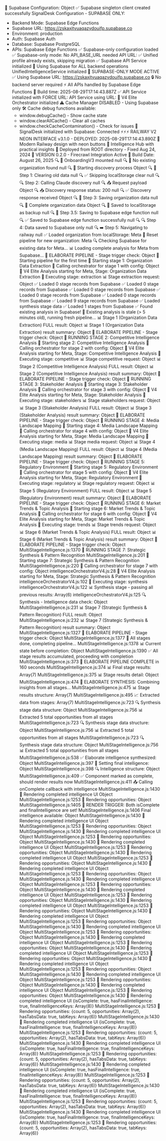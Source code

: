 🔧 Supabase Configuration: Object
✅ Supabase singleton client created successfully
SignalDesk Configuration - SUPABASE ONLY:

- Backend Mode: Supabase Edge Functions
- Supabase URL: https://zskaxjtyuaqazydouifp.supabase.co
- Environment: production
- Auth: Supabase Auth
- Database: Supabase PostgreSQL
- APIs: Supabase Edge Functions
  ✅ Supabase-only configuration loaded
  ✅ Supabase-only mode: No API_BASE_URL needed
  API URL:
  ✅ Unified profile already exists, skipping migration
  ✅ Supabase API Service initialized
  🚀 Using Supabase for ALL backend operations
  UnifiedIntelligenceService initialized
  🚀 SUPABASE-ONLY MODE ACTIVE
  ✅ Using Supabase URL: https://zskaxjtyuaqazydouifp.supabase.co
  🔒 No backend server required
  ⚡ All APIs handled by Supabase Edge Functions
  📅 Build time: 2025-08-29T17:14:43.887Z
  ✅ API Service initialized with FORCE URL:
  API Service using URL:
  🎯 V4 Elite Orchestrator initialized
  ⚠️ Cache Manager DISABLED - Using Supabase only
  🛠️ Cache debug functions available:
  - window.debugCache() - Show cache state
  - window.clearAllCache() - Clear all caches
  - window.checkCacheContamination() - Check for issues
    🚀 SignalDesk initialized with Supabase: Connected
    ⚡⚡⚡ RAILWAY V2 NEON INTERFACE v3.1.0 - DEPLOYED: 2025-08-29T17:14:43.890Z
    🎯 Modern Railway design with neon buttons
    💎 Intelligence Hub with practical insights
    📍 Deployed from ROOT directory - Fixed Aug 24, 2024
    🚀 VERSION 0.2.0 - Firecrawl Integration Active
    📅 Build Date: August 26, 2025
    🔍 🚀 OnboardingV3 mounted null
    🔍 📝 No existing organization found null
    🔍 🚀 Starting discovery process Object
    🔍 🧹 Step 1: Clearing old data null
    🔍 ✅ Skipping localStorage clear null
    🔍 🔍 Step 2: Calling Claude discovery null
    🔍 📤 Request payload Object
    🔍 📥 Discovery response status: 200 null
    🔍 ✅ Discovery response received Object
    🔍 💾 Step 3: Saving organization data null
    🔍 💾 Complete organization data Object
    🔍 💾 Saved to localStorage as backup null
    🔍 💾 Step 3.5: Saving to Supabase edge function null
    🔍 ✅ Saved to Supabase edge function successfully null
    🔍 🔍 Step 4: Data saved to Supabase only null
    🔍 ➡️ Step 5: Navigating to railway null
    ✅ Loaded organization from localStorage: Meta
    🔄 Reset pipeline for new organization: Meta
    🔍 Checking Supabase for existing data for Meta...
    📊 Loading complete analysis for Meta from Supabase...
    🎯 ELABORATE PIPELINE - Stage trigger check: Object
    🚀 Starting pipeline for the first time
    🔄 Starting stage 1: Organization Data Extraction
    📡 Calling orchestrator for stage 1 with config: Object
    🚀 V4 Elite Analysis starting for Meta, Stage: Organization Data Extraction
    🎯 Executing stage: extraction
    📊 Stage extraction request: Object
    ✅ Loaded 0 stage records from Supabase
    ✅ Loaded 0 stage records from Supabase
    ✅ Loaded 0 stage records from Supabase
    ✅ Loaded 0 stage records from Supabase
    ✅ Loaded 0 stage records from Supabase
    ✅ Loaded 9 stage records from Supabase
    ✅ Loaded synthesis stage data
    ✅ Loaded 1 stages from Supabase
    ✅ Found existing analysis in Supabase!
    🔄 Existing analysis is stale (> 5 minutes old), running fresh pipeline...
    📊 Stage 1 (Organization Data Extraction) FULL result: Object
    📊 Stage 1 (Organization Data Extraction) result summary: Object
    🎯 ELABORATE PIPELINE - Stage trigger check: Object
    🚀 RUNNING STAGE 2: Competitive Intelligence Analysis
    🔄 Starting stage 2: Competitive Intelligence Analysis
    📡 Calling orchestrator for stage 2 with config: Object
    🚀 V4 Elite Analysis starting for Meta, Stage: Competitive Intelligence Analysis
    🎯 Executing stage: competitive
    📊 Stage competitive request: Object
    📊 Stage 2 (Competitive Intelligence Analysis) FULL result: Object
    📊 Stage 2 (Competitive Intelligence Analysis) result summary: Object
    🎯 ELABORATE PIPELINE - Stage trigger check: Object
    🚀 RUNNING STAGE 3: Stakeholder Analysis
    🔄 Starting stage 3: Stakeholder Analysis
    📡 Calling orchestrator for stage 3 with config: Object
    🚀 V4 Elite Analysis starting for Meta, Stage: Stakeholder Analysis
    🎯 Executing stage: stakeholders
    📊 Stage stakeholders request: Object
    📊 Stage 3 (Stakeholder Analysis) FULL result: Object
    📊 Stage 3 (Stakeholder Analysis) result summary: Object
    🎯 ELABORATE PIPELINE - Stage trigger check: Object
    🚀 RUNNING STAGE 4: Media Landscape Mapping
    🔄 Starting stage 4: Media Landscape Mapping
    📡 Calling orchestrator for stage 4 with config: Object
    🚀 V4 Elite Analysis starting for Meta, Stage: Media Landscape Mapping
    🎯 Executing stage: media
    📊 Stage media request: Object
    📊 Stage 4 (Media Landscape Mapping) FULL result: Object
    📊 Stage 4 (Media Landscape Mapping) result summary: Object
    🎯 ELABORATE PIPELINE - Stage trigger check: Object
    🚀 RUNNING STAGE 5: Regulatory Environment
    🔄 Starting stage 5: Regulatory Environment
    📡 Calling orchestrator for stage 5 with config: Object
    🚀 V4 Elite Analysis starting for Meta, Stage: Regulatory Environment
    🎯 Executing stage: regulatory
    📊 Stage regulatory request: Object
    📊 Stage 5 (Regulatory Environment) FULL result: Object
    📊 Stage 5 (Regulatory Environment) result summary: Object
    🎯 ELABORATE PIPELINE - Stage trigger check: Object
    🚀 RUNNING STAGE 6: Market Trends & Topic Analysis
    🔄 Starting stage 6: Market Trends & Topic Analysis
    📡 Calling orchestrator for stage 6 with config: Object
    🚀 V4 Elite Analysis starting for Meta, Stage: Market Trends & Topic Analysis
    🎯 Executing stage: trends
    📊 Stage trends request: Object
    📊 Stage 6 (Market Trends & Topic Analysis) FULL result: Object
    📊 Stage 6 (Market Trends & Topic Analysis) result summary: Object
    🎯 ELABORATE PIPELINE - Stage trigger check: Object
    MultiStageIntelligence.js:1370 🚀 RUNNING STAGE 7: Strategic Synthesis & Pattern Recognition
    MultiStageIntelligence.js:201 🔄 Starting stage 7: Strategic Synthesis & Pattern Recognition
    MultiStageIntelligence.js:220 📡 Calling orchestrator for stage 7 with config: Object
    intelligenceOrchestratorV4.js:28 🚀 V4 Elite Analysis starting for Meta, Stage: Strategic Synthesis & Pattern Recognition
    intelligenceOrchestratorV4.js:102 🎯 Executing stage: synthesis
    intelligenceOrchestratorV4.js:122 📊 Synthesis stage - passing all previous results: Array(6)
    intelligenceOrchestratorV4.js:125 🔍 Synthesis - Intelligence data check: Object
    MultiStageIntelligence.js:231 📊 Stage 7 (Strategic Synthesis & Pattern Recognition) FULL result: Object
    MultiStageIntelligence.js:232 📊 Stage 7 (Strategic Synthesis & Pattern Recognition) result summary: Object
    MultiStageIntelligence.js:1327 🎯 ELABORATE PIPELINE - Stage trigger check: Object
    MultiStageIntelligence.js:1377 🎉 All stages done, completing pipeline...
    MultiStageIntelligence.js:1378 📊 Current state before completion: Object
    MultiStageIntelligence.js:1390 ✅ All stage results accumulated, proceeding with completion
    MultiStageIntelligence.js:373 🎉 ELABORATE PIPELINE COMPLETE in 160 seconds
    MultiStageIntelligence.js:374 📊 Final stage results: Array(7)
    MultiStageIntelligence.js:375 📊 Stage results detail: Object
    MultiStageIntelligence.js:474 🔄 ELABORATE SYNTHESIS: Combining insights from all stages...
    MultiStageIntelligence.js:475 📊 Stage results structure: Array(7)
    MultiStageIntelligence.js:495 📈 Extracted data from stages: Array(7)
    MultiStageIntelligence.js:723 🔍 Synthesis stage data structure: Object
    MultiStageIntelligence.js:756 📊 Extracted 5 total opportunities from all stages
    MultiStageIntelligence.js:723 🔍 Synthesis stage data structure: Object
    MultiStageIntelligence.js:756 📊 Extracted 5 total opportunities from all stages
    MultiStageIntelligence.js:723 🔍 Synthesis stage data structure: Object
    MultiStageIntelligence.js:756 📊 Extracted 5 total opportunities from all stages
    MultiStageIntelligence.js:538 ✅ Elaborate intelligence synthesized: Object
    MultiStageIntelligence.js:397 🎯 Setting final intelligence: Object
    MultiStageIntelligence.js:398 🔍 Intelligence structure: Object
    MultiStageIntelligence.js:409 ✅ Component marked as complete, should render results now
    MultiStageIntelligence.js:411 📤 Calling onComplete callback with intelligence
    MultiStageIntelligence.js:1430 🎨 Rendering completed intelligence UI Object
    MultiStageIntelligence.js:1253 🎯 Rendering opportunities: Object
    MultiStageIntelligence.js:1405 🎨 RENDER TRIGGER: Both isComplete and finalIntelligence are set!
    MultiStageIntelligence.js:1406 Final intelligence available: Object
    MultiStageIntelligence.js:1430 🎨 Rendering completed intelligence UI Object
    MultiStageIntelligence.js:1253 🎯 Rendering opportunities: Object
    MultiStageIntelligence.js:1430 🎨 Rendering completed intelligence UI Object
    MultiStageIntelligence.js:1253 🎯 Rendering opportunities: Object
    MultiStageIntelligence.js:1430 🎨 Rendering completed intelligence UI Object
    MultiStageIntelligence.js:1253 🎯 Rendering opportunities: Object
    MultiStageIntelligence.js:1430 🎨 Rendering completed intelligence UI Object
    MultiStageIntelligence.js:1253 🎯 Rendering opportunities: Object
    MultiStageIntelligence.js:1430 🎨 Rendering completed intelligence UI Object
    MultiStageIntelligence.js:1253 🎯 Rendering opportunities: Object
    MultiStageIntelligence.js:1430 🎨 Rendering completed intelligence UI Object
    MultiStageIntelligence.js:1253 🎯 Rendering opportunities: Object
    MultiStageIntelligence.js:1430 🎨 Rendering completed intelligence UI Object
    MultiStageIntelligence.js:1253 🎯 Rendering opportunities: Object
    MultiStageIntelligence.js:1430 🎨 Rendering completed intelligence UI Object
    MultiStageIntelligence.js:1253 🎯 Rendering opportunities: Object
    MultiStageIntelligence.js:1430 🎨 Rendering completed intelligence UI Object
    MultiStageIntelligence.js:1253 🎯 Rendering opportunities: Object
    MultiStageIntelligence.js:1430 🎨 Rendering completed intelligence UI Object
    MultiStageIntelligence.js:1253 🎯 Rendering opportunities: Object
    MultiStageIntelligence.js:1430 🎨 Rendering completed intelligence UI Object
    MultiStageIntelligence.js:1253 🎯 Rendering opportunities: Object
    MultiStageIntelligence.js:1430 🎨 Rendering completed intelligence UI Object
    MultiStageIntelligence.js:1253 🎯 Rendering opportunities: Object
    MultiStageIntelligence.js:1430 🎨 Rendering completed intelligence UI Object
    MultiStageIntelligence.js:1253 🎯 Rendering opportunities: Object
    MultiStageIntelligence.js:1430 🎨 Rendering completed intelligence UI Object
    MultiStageIntelligence.js:1253 🎯 Rendering opportunities: Object
    MultiStageIntelligence.js:1430 🎨 Rendering completed intelligence UI Object
    MultiStageIntelligence.js:1253 🎯 Rendering opportunities: Object
    MultiStageIntelligence.js:1430 🎨 Rendering completed intelligence UI {isComplete: true, hasFinalIntelligence: true, finalIntelligenceKeys: Array(8)}
    MultiStageIntelligence.js:1253 🎯 Rendering opportunities: {count: 5, opportunities: Array(2), hasTabsData: true, tabKeys: Array(6)}
    MultiStageIntelligence.js:1430 🎨 Rendering completed intelligence UI {isComplete: true, hasFinalIntelligence: true, finalIntelligenceKeys: Array(8)}
    MultiStageIntelligence.js:1253 🎯 Rendering opportunities: {count: 5, opportunities: Array(2), hasTabsData: true, tabKeys: Array(6)}
    MultiStageIntelligence.js:1430 🎨 Rendering completed intelligence UI {isComplete: true, hasFinalIntelligence: true, finalIntelligenceKeys: Array(8)}
    MultiStageIntelligence.js:1253 🎯 Rendering opportunities: {count: 5, opportunities: Array(2), hasTabsData: true, tabKeys: Array(6)}
    MultiStageIntelligence.js:1430 🎨 Rendering completed intelligence UI {isComplete: true, hasFinalIntelligence: true, finalIntelligenceKeys: Array(8)}
    MultiStageIntelligence.js:1253 🎯 Rendering opportunities: {count: 5, opportunities: Array(2), hasTabsData: true, tabKeys: Array(6)}
    MultiStageIntelligence.js:1430 🎨 Rendering completed intelligence UI {isComplete: true, hasFinalIntelligence: true, finalIntelligenceKeys: Array(8)}
    MultiStageIntelligence.js:1253 🎯 Rendering opportunities: {count: 5, opportunities: Array(2), hasTabsData: true, tabKeys: Array(6)}
    MultiStageIntelligence.js:1430 🎨 Rendering completed intelligence UI {isComplete: true, hasFinalIntelligence: true, finalIntelligenceKeys: Array(8)}
    MultiStageIntelligence.js:1253 🎯 Rendering opportunities: {count: 5, opportunities: Array(2), hasTabsData: true, tabKeys: Array(6)}
